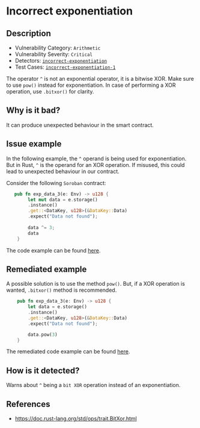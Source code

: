 # Incorrect exponentiation

## Description

- Vulnerability Category: `Arithmetic`
- Vulnerability Severity: `Critical`
- Detectors: [`incorrect-exponentiation`](https://github.com/CoinFabrik/scout-soroban/tree/main/detectors/incorrect-exponentiation)
- Test Cases: [`incorrect-exponentiation-1`](https://github.com/CoinFabrik/scout-soroban/tree/main/test-cases/incorrect-exponentiation/incorrect-exponentiation-1)

The operator `^` is not an exponential operator, it is a bitwise XOR. Make sure to use `pow()` instead for exponentiation. In case of performing a XOR operation, use `.bitxor()` for clarity.

## Why is it bad?

It can produce unexpected behaviour in the smart contract.

## Issue example

In the following example, the `^` operand is being used for exponentiation. But in Rust, `^` is the operand for an XOR operation. If misused, this could lead to unexpected behaviour in our contract.

Consider the following `Soroban` contract:

```rust
   pub fn exp_data_3(e: Env) -> u128 {
        let mut data = e.storage()
        .instance()
        .get::<DataKey, u128>(&DataKey::Data)
        .expect("Data not found");
        
        data ^= 3;
        data
    }
```

The code example can be found [here](https://github.com/CoinFabrik/scout-soroban/tree/main/test-cases/incorrect-exponentiation/incorrect-exponentiation-1/vulnerable-example).

## Remediated example

A possible solution is to use the method `pow()`. But, if a XOR operation is wanted, `.bitxor()` method is recommended.

```rust
    pub fn exp_data_3(e: Env) -> u128 {
        let data = e.storage()
        .instance()
        .get::<DataKey, u128>(&DataKey::Data)
        .expect("Data not found");

        data.pow(3)
    }
```

The remediated code example can be found [here](https://github.com/CoinFabrik/scout-soroban/tree/main/test-cases/incorrect-exponentiation/incorrect-exponentiation-1/remediated-example).

## How is it detected?

Warns about `^` being a `bit XOR` operation instead of an exponentiation.  


## References

- https://doc.rust-lang.org/std/ops/trait.BitXor.html
